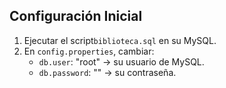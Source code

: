 ## Configuración Inicial
1. Ejecutar el script`biblioteca.sql` en su MySQL.
2. En `config.properties`, cambiar:
   - `db.user`: "root" → su usuario de MySQL.
   - `db.password`: "" → su contraseña.

   
